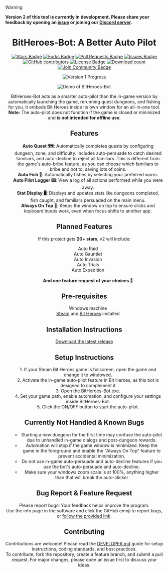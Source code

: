 > [!WARNING]
> **Version 2 of this tool is currently in development. Please share your feedback by opening an [issue](https://github.com/elwoujdi/BitHeroes-Bot/issues/new/choose) or joining our [Discord server](https://discord.gg/yBBrUAd5zj).**

<h1 align="center">BitHeroes-Bot: A Better Auto Pilot</h1>
<p align="center">
    <a href="https://github.com/elwoujdi/BitHeroes-Bot/stargazers"><img src="https://img.shields.io/github/stars/elwoujdi/BitHeroes-Bot" alt="Stars Badge"/></a>
    <a href="https://github.com/elwoujdi/BitHeroes-Bot/network/members"><img src="https://img.shields.io/github/forks/elwoujdi/BitHeroes-Bot" alt="Forks Badge"/></a>
    <a href="https://github.com/elwoujdi/BitHeroes-Bot/pulls"><img src="https://img.shields.io/github/issues-pr/elwoujdi/BitHeroes-Bot" alt="Pull Requests Badge"/></a>
    <a href="https://github.com/elwoujdi/BitHeroes-Bot/issues"><img src="https://img.shields.io/github/issues/elwoujdi/BitHeroes-Bot" alt="Issues Badge"/></a>
    <a href="https://github.com/elwoujdi/BitHeroes-Bot/graphs/contributors"><img alt="GitHub contributors" src="https://img.shields.io/github/contributors/elwoujdi/BitHeroes-Bot?color=2b9348"></a>
    <a href="https://github.com/elwoujdi/BitHeroes-Bot/blob/master/LICENSE"><img src="https://img.shields.io/github/license/elwoujdi/BitHeroes-Bot?color=2b9348" alt="License Badge"/></a>
    <a href="https://github.com/elwoujdi/BitHeroes-Bot/releases"><img src="https://img.shields.io/github/downloads/elwoujdi/BitHeroes-Bot/total.svg" alt="Download count"/></a>
    <a href="https://discord.gg/yBBrUAd5zj"><img src="https://img.shields.io/discord/1393093390115143750.svg?style=flat&label=Join%20Community&color=7289DA" alt="Join Community Badge"/></a>
</p>

<p align="center" style="margin-top: 10px;">
    <img src="https://img.shields.io/badge/Official%20Version%201%20Release-90%25%20Complete-388e3c?style=for-the-badge" alt="Version 1 Progress" />
</p>

<p align="center">
    <img src="demo.gif" alt="Demo of BitHeroes-Bot" />
</p>

<p align="center">
    BitHeroes-Bot acts as a smarter auto-pilot than the in-game version by automatically launching the game, rerunning quest dungeons, and fishing for you. It embeds Bit Heroes inside its own window for an all-in-one tool. 
    <br><strong>Note:</strong> The auto-pilot does not function if the game is closed or minimized and <strong>is not intended for offline use</strong>.
</p>

<h2 align="center">Features</h2>

<ul align="center">
    <strong>Auto Quest 🗺️</strong>: Automatically completes quests by configuring dungeon, zone, and difficulty. Includes auto-persuade to catch desired familiars, and auto-decline to reject all familiars. This is different from the game's auto-bribe feature, as you can choose which familiars to bribe and not to, saving lots of coins.<br>
    <strong>Auto Fish 🎣</strong>: Automatically fishes by selecting your preferred worm.<br>
    <strong>Auto Pilot Logger ⌨️</strong>: View a log of all actions performed while you were away.<br>
    <strong>Stat Display 🖥️</strong>: Displays and updates stats like dungeons completed, fish caught, and familiars persuaded on the main menu.<br>
    <strong>Always On Top 📌</strong>: Keeps the window on top to ensure clicks and keyboard inputs work, even when focus shifts to another app.
</ul>

<h2 align="center">Planned Features</h2>

<p align="center">
    If this project gets <strong>20+ stars</strong>, v2 will include:
</p>

<ul align="center">
    Auto Raid<br>
    Auto Gauntlet<br>
    Auto Invasion<br>
    Auto Trials<br>
    Auto Expedition<br><br>
    <strong>And one feature request of your choices 🌟</strong>
</ul>

<h2 align="center">Pre-requisites</h2>

<ul align="center">
    Windows machine<br>
     <a href="https://store.steampowered.com/about/">Steam</a> and  <a href="https://store.steampowered.com/app/666860/Bit_Heroes_Quest/">Bit Heroes</a> installed
</ul>

<h2 align="center">Installation Instructions</h2>

<p align="center">
    <a href="https://github.com/elwoujdi/BitHeroes-Bot/releases/latest">Download the latest release</a>
</p>

<h2 align="center">Setup Instructions</h2>

<ul align="center">
    1. If your Steam Bit Heroes game is fullscreen, open the game and change it to windowed.<br>
    2. Activate the in-game auto-pilot feature in Bit Heroes, as this bot is designed to complement it<br>
    3. Open the BitHeroes-Bot.exe.<br>
    4. Set your game path, enable automation, and configure your settings inside BitHeroes-Bot.<br>
    5. Click the ON/OFF button to start the auto-pilot.<br>
</ul>

<h2 align="center">Currently Not Handled & Known Bugs</h2>

<ul align="center">
    <ul align="center">
        <li>Starting a new dungeon for the first time may confuse the auto-pilot due to unhandled in-game dialogs and post-dungeon rewards.</li>
        <li>Automation will stop if the game window is minimized. Keep the game in the foreground and enable the "Always On Top" feature to prevent accidental minimization.</li>
        <li>Do not use in-game auto-persuade and auto-decline features if you use the bot's auto-persuade and auto-decline.</li>
        <li>Make sure your windows zoom scale is at 100%, anything higher than that will break the auto-clicker</li>
    </ul>
</ul>

<h2 align="center">Bug Report & Feature Request</h2>

<p align="center">
    Please report bugs! Your feedback helps improve the program.<br>
    Use the info page in the software and click the GitHub emoji to report bugs, or <a href="https://github.com/elwoujdi/BitHeroes-Bot/issues/new/choose">follow the provided link</a>.
</p> 


<h2 align="center">Contributing</h2>

<p align="center">
    Contributions are welcome! Please read the <a href="DEVELOPER.md">DEVELOPER.md</a> guide for setup instructions, coding standards, and best practices.<br>
    To contribute, fork the repository, create a feature branch, and submit a pull request. For major changes, please open an issue first to discuss your ideas.
</p>
